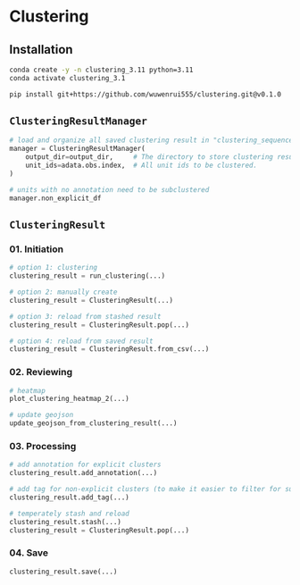 # Clustering

## Installation

```sh
conda create -y -n clustering_3.11 python=3.11
conda activate clustering_3.1

pip install git+https://github.com/wuwenrui555/clustering.git@v0.1.0
```

## `ClusteringResultManager`

```python
# load and organize all saved clustering result in "clustering_sequence.txt"
manager = ClusteringResultManager(
    output_dir=output_dir,     # The directory to store clustering results.
    unit_ids=adata.obs.index,  # All unit ids to be clustered.
)

# units with no annotation need to be subclustered
manager.non_explicit_df
```

## `ClusteringResult`

### 01. Initiation

```python
# option 1: clustering
clustering_result = run_clustering(...)

# option 2: manually create
clustering_result = ClusteringResult(...)

# option 3: reload from stashed result
clustering_result = ClusteringResult.pop(...)

# option 4: reload from saved result
clustering_result = ClusteringResult.from_csv(...)
```

### 02. Reviewing

```python
# heatmap
plot_clustering_heatmap_2(...)

# update geojson
update_geojson_from_clustering_result(...)
```

### 03. Processing

```python
# add annotation for explicit clusters
clustering_result.add_annotation(...)

# add tag for non-explicit clusters (to make it easier to filter for sub-clustering)
clustering_result.add_tag(...)

# temperately stash and reload
clustering_result.stash(...)
clustering_result = ClusteringResult.pop(...)
```

### 04. Save

```python
clustering_result.save(...)
```
